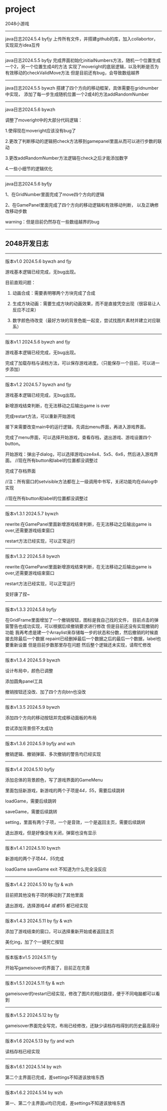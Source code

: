 # project
2048小游戏
******
java日志2024.5.4 byfjy
上传所有文件，并搭建github的库，加入collabortor，实现双方idea互传
******
java日志2024.5.5 byfjy
完成界面初始化initialNumbers方法，随机一个位置生成一个2，另一个位置生成4的方法
实现了moveright的底层逻辑，以及判断是否为有效移动的checkValidMove方法
但是目前还有bug，会导致数组越界
******
java日志2024.5.5 bywzh
搭建了四个方向的移动框架，具体需要在gridnumber中实现，
添加了每一步生成随机位置一个2或4的方法addRandomNumber
******
java日志2024.5.6 bywzh

调整了moveright中的大部分代码逻辑：

1.使得现在moveright应该没有bug了

2.更改了判断移动的逻辑把check方法移到gamepanel里面从而可以进行步数的联动

3.更改addRandomNumber方法逻辑在check之后才能添加数字

4.一些小细节的逻辑优化
******
java日志2024.5.6 byfjy

1、在GridNumber里面完成了move四个方向的逻辑

2、在GamePanel里面完成了四个方向的移动逻辑和有效移动判断， 以及正确修改移动步数

warning：但是目前仍然存在一些数组越界的bug
******
## 2048开发日志
******
版本v1.0 2024.5.6 bywzh and fjy

游戏基本逻辑已经完成，无bug出现。

目前直观问题：

1. 动画合成：需要表明哪两个方块完成了合成

2. 生成方块动画：需要生成方块的动画效果，而不是直接凭空出现（很容易让人反应不过来）

3. 数字颜色待改变（最好方块的背景色能一起变，尝试找图片素材并建立对应联系）
******
版本v1.1 2024.5.6 bywzh and fjy

游戏基本逻辑已经完成，无bug出现。

完成了加载存档与读档方法，可以保存游戏进度。（只能保存一个目前，可以进一步添加）

******
版本v1.2 2024.5.7 bywzh and fjy

游戏基本逻辑已经完成，无bug出现。

新增游戏结束判断，在无法移动之后输出game is over

完成restart方法，可以重新开始游戏

接下来需要改变main中的运行逻辑，先调出menu界面，再进入游戏界面。

完成了menu界面，可以选择开始游戏，查看存档，退出游戏、游戏设置四个button。

开始游戏：弹出子dialog，可以选择游戏size4x4、5x5、6x6，然后进入游戏界面。
//现在所有button和label的位置都没调整过

完成了存档界面

//注：所有窗口的setvisible方法都在上一级调用中书写，关闭功能均在dialog中实现

//现在所有button和label的位置都没调整过
******
版本v1.3.1 2024.5.7 bywzh

rewrite:在GamePanel里面新增游戏结束判断，在无法移动之后输出game is over,还需要游戏结束窗口

restart方法已经实现，可以正常运行
******
版本v1.3.2 2024.5.8 bywzh

rewrite:在GamePanel里面新增游戏结束判断，在无法移动之后输出game is over,还需要游戏结束窗口

restart方法已经实现，可以正常运行

变好康了捏~

******
版本v1.3.3 2024.5.8 byfjy

在GridFrame里面增加了一个撤销按钮，图标是我自己找的文件，
目前点击的弹窗警告也成功实现，可以根据后续撤销要求进行修改
但是目前还没有实现撤销的功能
我再考虑是建一个Arraylist来存储每一步的状态和分数，然后撤销的时候直接去除最后一个数据
repaint已经删掉最后一个数据之后的最后一个数据，label也要重新设置
但是目前步数那里存在问题
然后整个逻辑还未实现，请帮忙修改

******
版本v1.3.4 2024.5.9 bywzh

设计布局中，颜色已调整

添加圆角panel工具

撤销按钮还没改、加了四个方向btn也没改

******
版本v1.3.5 2024.5.9 bywzh

添加四个方向的移动按钮并完成移动面板的布局

尝试添加背景但不太成功

******
版本v1.3.6 2024.5.9 byfjy and wzh

撤销逻辑、撤销弹窗、多次撤销的警告均已经实现

*******
版本v1.4 2024.5.10 byfjy

添加总体的背景颜色，写了游戏界面的GameMenu

里面包括新游戏，新游戏的两个子项是4*4，5*5，需要后续跳转

loadGame，需要后续跳转

saveGame，需要后续跳转

setting，里面有两个子项，一个是音效，一个是返回主页，需要后续跳转

退出游戏，但是好像没有关闭，弹窗也没有显示

****** 
版本v1.4.1 2024.5.10 bywzh

新游戏的两个子项4*4，5*5完成

loadGame saveGame exit 不知道为什么完全没反应

*****
版本v1.4.2 2024.5.10 by fjy & wzh

目前把其他没有子项的移动到了其他里面

退出游戏，选择游戏4*4 或者5*5 都已经实现

******
版本v1.4.3 2024.5.11 by fjy & wzh

添加了游戏结束的窗口，可以选择重新开始或者返回主页

美化ing，加了个一键死亡按钮

*****
版本版本v1.5 2024.5.11 fjy

开始写gameisover的界面了，目前正在完善

*****
版本v1.5.1 2024.5.11 fjy & wzh

gameisover的restart已经实现，修改了图片的相对路径，便于不同电脑都可以看到

*****
版本v1.5.2 2024.5.12 by fjy

gameisover界面完全写完，布局已经修改，还缺少读档存档得到的历史最高得分

*****
版本v1.6 2024.5.13 by fjy and wzh

读档存档已经实现
*****
版本v1.6.1 2024.5.14 by wzh

第二个主界面已完成，差settings不知道该放啥东西

*****
版本v1.6.2 2024.5.14 by wzh

第一、第二个主界面ui均已完成，差settings不知道该放啥东西















